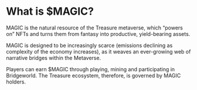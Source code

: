 # What is $MAGIC?

MAGIC is the natural resource of the Treasure metaverse, which “powers on” NFTs and turns them from fantasy into productive, yield-bearing assets.

MAGIC is designed to be increasingly scarce (emissions declining as complexity of the economy increases), as it weaves an ever-growing web of narrative bridges within the Metaverse.

Players can earn $MAGIC through playing, mining and participating in Bridgeworld. The Treasure ecosystem, therefore, is governed by MAGIC holders.
